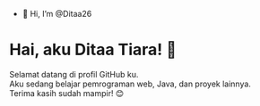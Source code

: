 - 👋 Hi, I’m @Ditaa26
# Hai, aku Ditaa Tiara! 👋

Selamat datang di profil GitHub ku.  
Aku sedang belajar pemrograman web, Java, dan proyek lainnya.  
Terima kasih sudah mampir! 😊   

<!---
Ditaa26/Ditaa26 is a ✨ special ✨ repository because its `README.md` (this file) appears on your GitHub profile.
You can click the Preview link to take a look at your changes.
--->
